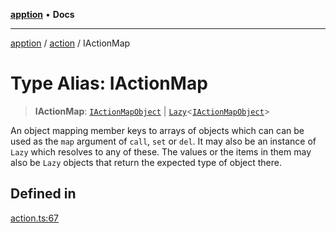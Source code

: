 [**apption**](../../README.md) • **Docs**

***

[apption](../../modules.md) / [action](../README.md) / IActionMap

# Type Alias: IActionMap

> **IActionMap**: [`IActionMapObject`](IActionMapObject.md) \| [`Lazy`](../classes/Lazy.md)\<[`IActionMapObject`](IActionMapObject.md)\>

An object mapping member keys to arrays of objects which can can be used as the `map` argument 
of `call`, `set` or `del`. It may also be an instance of `Lazy` which resolves to any of these. 
The values or the items in them may also be `Lazy` objects that return the expected type of object there.

## Defined in

[action.ts:67](https://github.com/mksunny1/apption/blob/035a4a06796a9b49dd42992a6540b71b3edfb590/src/action.ts#L67)
